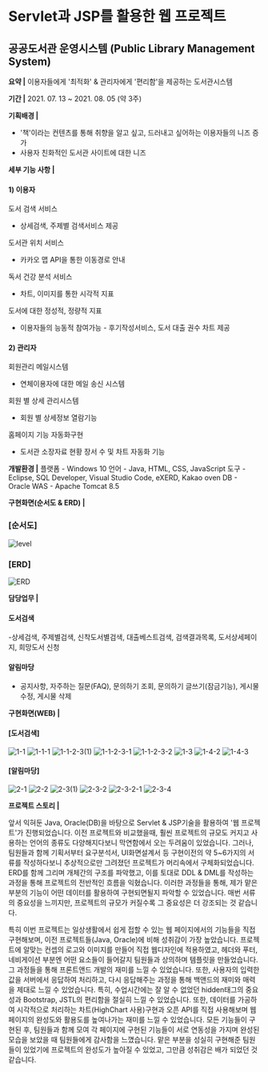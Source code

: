# Servlet과 JSP를 활용한 웹 프로젝트
## 공공도서관 운영시스템 (Public Library Management System)

**요약 |**
이용자들에게 '최적화' & 관리자에게 '편리함'을 제공하는 도서관시스템


**기간 |**
2021. 07. 13 ~ 2021. 08. 05 (약 3주)


**기획배경 |**
- '책'이라는 컨텐츠를 통해 취향을 알고 싶고, 드러내고 싶어하는 이용자들의 니즈 증가
- 사용자 친화적인 도서관 사이트에 대한 니즈

**세부 기능 사항 |**
#### 1) 이용자
도서 검색 서비스
- 상세검색, 주제별 검색서비스 제공

도서관 위치 서비스
- 카카오 맵 API을 통한 이동경로 안내

독서 건강 분석 서비스
- 차트, 이미지를 통한 시각적 지표

도서에 대한 정성적, 정량적 지표
- 이용자들의 능동적 참여가능 - 후기작성서비스, 도서 대출 권수 차트 제공

#### 2) 관리자
회원관리 메일시스템
- 연체이용자에 대한 메일 송신 시스템

회원 별 상세 관리시스템
- 회원 별 상세정보 열람기능

홈페이지 기능 자동화구현
- 도서관 소장자료 현황 장서 수 및 차트 자동화 기능



**개발환경 |**
플랫폼 -	Windows 10
언어 - Java, HTML, CSS, JavaScript
도구 - Eclipse, SQL Developer, Visual Studio Code, eXERD, Kakao oven
DB	- Oracle
WAS	- Apache Tomcat 8.5




**구현화면(순서도 & ERD) |**
### [순서도]
![level](https://user-images.githubusercontent.com/76515187/129681279-dce9d098-2ab7-4400-898d-108b22b967f5.png)
### [ERD]
![ERD](https://user-images.githubusercontent.com/76515187/129681270-e686c163-ad4d-4d94-8afe-22741a2dc46e.png)






**담당업무 |**
#### 도서검색
-상세검색, 주제별검색, 신착도서별검색, 대출베스트검색, 검색결과목록, 도서상세페이지, 희망도서 신청


#### 알림마당
- 공지사항, 자주하는 질문(FAQ), 문의하기 조회, 문의하기 글쓰기(잠금기능), 게시물 수정, 게시물 삭제


**구현화면(WEB) |**
#### [도서검색]
![1-1](https://user-images.githubusercontent.com/76515187/129681682-ce4dc866-3faf-4523-bd09-03e2f57a36fd.png)
![1-1-1](https://user-images.githubusercontent.com/76515187/129681686-4823aecf-23b7-4db4-93d8-7e29e378e908.png)
![1-1-2-3(1)](https://user-images.githubusercontent.com/76515187/129681692-cbfed8bf-029f-4057-abc9-029a9b8ed9b9.png)
![1-1-2-3-1](https://user-images.githubusercontent.com/76515187/129681693-263f17a0-1ca9-448f-98d6-61869cb52e6d.png)
![1-1-2-3-2](https://user-images.githubusercontent.com/76515187/129681696-e6b0d534-dc71-4758-ba68-b0210a254757.png)
![1-3](https://user-images.githubusercontent.com/76515187/129681699-91379ddb-314b-4aad-8ed8-a34a0a788231.png)
![1-4-2](https://user-images.githubusercontent.com/76515187/129681703-2a8ff0bf-dba4-47a7-9b9b-fd7a383f060f.png)
![1-4-3](https://user-images.githubusercontent.com/76515187/129681709-99f05d1f-c811-4b69-9f44-6a12b35f6aa0.png)


#### [알림마당]
![2-1](https://user-images.githubusercontent.com/76515187/129681712-508321ab-4955-42a1-91f9-dc4af4687c3a.png)
![2-2](https://user-images.githubusercontent.com/76515187/129681714-46d5af69-bc19-49ed-a885-fb271117c73a.png)
![2-3(1)](https://user-images.githubusercontent.com/76515187/129681715-88e9feef-34e7-4af7-a5de-98b4488539fd.png)
![2-3-2](https://user-images.githubusercontent.com/76515187/129681718-081091bd-f82b-4241-96e8-073cfa9caa3e.png)
![2-3-2-1](https://user-images.githubusercontent.com/76515187/129681723-c0c305a8-b0c2-4237-b734-8a6715fa50ee.png)
![2-3-4](https://user-images.githubusercontent.com/76515187/129681726-111b7c41-404c-43bf-ab8f-d24aa73e9c12.png)


**프로젝트 스토리 |**

앞서 익혀둔 Java, Oracle(DB)을 바탕으로 Servlet & JSP기술을 활용하여 '웹 프로젝트'가 진행되었습니다.
이전 프로젝트와 비교했을때, 훨씬 프로젝트의 규모도 커지고 사용하는 언어의 종류도 다양해지다보니 막연함에서 오는 두려움이 있었습니다.
그러나, 팀원들과 함께 기획서부터 요구분석서, UI화면설계서 등 구현이전의 약 5~6가지의 서류를 작성하다보니 추상적으로만 그려졌던 프로젝트가 머리속에서 구체화되었습니다. ERD를 함께 그리며 개체간의 구조를 파악했고, 이를 토대로 DDL & DML를 작성하는 과정을 통해 프로젝트의 전반적인 흐름을 익혔습니다. 이러한 과정들을 통해, 제가 맡은 부분의 기능이 어떤 데이터를 활용하여 구현되면될지 파악할 수 있었습니다. 매번 서류의 중요성을 느끼지만, 프로젝트의 규모가 커질수록 그 중요성은 더 강조되는 것 같습니다.

특히 이번 프로젝트는 일상생활에서 쉽게 접할 수 있는 웹 페이지에서의 기능들을 직접 구현해보며, 이전 프로젝트들(Java, Oracle)에 비해 성취감이 가장 높았습니다. 프로젝트에 알맞는 컨셉의 로고와 이미지를 만들어 직접 웹디자인에 적용하였고, 헤더와 푸터, 네비게이션 부분엔 어떤 요소들이 들어갈지 팀원들과 상의하며 템플릿을 만들었습니다. 그 과정들을 통해 프론트앤드 개발의 재미를 느낄 수 있었습니다. 또한, 사용자의 입력한 값을 서버에서 응답하여 처리하고, 다시 응답해주는 과정을 통해 백앤드의 재미와 매력을 제대로 느낄 수 있었습니다. 특히, 수업시간에는 잘 알 수 없었던 hidden태그의 중요성과 Bootstrap, JSTL의 편리함을 절실히 느낄 수 있었습니다.
또한, 데이터를 가공하여 시각적으로 처리하는 차트(HighChart 사용)구현과 오픈 API를 직접 사용해보며 웹페이지의 완성도와 활용도를 높여나가는 재미를 느낄 수 있었습니다. 모든 기능들이 구현된 후, 팀원들과 함께 모여 각 페이지에 구현된 기능들이 서로 연동성을 가지며 완성된 모습을 보았을 때 팀원들에게 감사함을 느꼈습니다. 맡은 부분을 성실히 구현해준 팀원들이 있었기에 프로젝트의 완성도가 높아질 수 있었고, 그만큼 성취감은 배가 되었던 것 같습니다.
